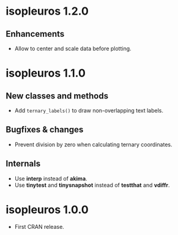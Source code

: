 # isopleuros 1.2.0
## Enhancements
* Allow to center and scale data before plotting.

# isopleuros 1.1.0
## New classes and methods
* Add `ternary_labels()` to draw non-overlapping text labels.

## Bugfixes & changes
* Prevent division by zero when calculating ternary coordinates.

## Internals
* Use **interp** instead of **akima**.
* Use **tinytest** and **tinysnapshot** instead of **testthat** and **vdiffr**.

# isopleuros 1.0.0

* First CRAN release.
